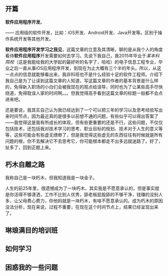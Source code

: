 ## 开篇

**软件应用程序开发**。 

 —— 应用级的软件开发，比如：iOS开发、Android开发、Java开发等。区别于操作系统开发等其他开发。

**软件应用程序开发学习之我见**，这篇文章的立意及其清晰，聊的是从我个人的角度看待**软件应用程序**开发需要如何去学习。先说下我自己，我2015年毕业于*某本科院校*（这是我能给我的大学起的最好听的名字了，哈哈）的电子信息工程专业，毕业之后一直从事iOS应用程序开发，到现在为止大概有三个半的年头。所以，从这一点点的信息就能够看出来，我非科班也不是什么经验十足的软件工程师。介绍下我自己是为了让读到这篇文章的人知道，写这篇文章的作者的基本背景是什么样的，免得新入职场的小白们会被我现在的观点给误导，同时也为了让某些高手尽快绕道，免得耽误人家的时间啊。。。但我觉得高手看到这篇文章的标题一般都不会点进来吧。

还是要说，我其实自己认为我已经达到了一个可以把三年的学习以及思考经验写出来时间节点，因为最近真的是很多以前想不通的问题，有些似乎可以得出答案了——我觉得这是我有所成长的体现，但有些更重要的还是不行。这些问题，不仅仅包括技术，还包括我对技术学习的思考、职业目标的规划、技术对于人生的意义等等，这些可能会有些虚无缥缈了，但是我觉得这些虚无的东西往往有时候就是所有问题的根，你不去解决它不去思考它，你可能根本都走不出多远就迷路了。好了，扯多了，回到正题上来。

## 朽木自雕之路

我称自己是一块朽木，但我知道我是一块金子。

人生的前25年里，很遗憾成为了一块朽木，其实我是不愿意承认的，但是事实就是你活得不够潇洒，工作不比别人优秀，舔老板屁股舔的不够干净，钱赚的没别人多，让父母费心费力，你他妈就是一块朽木，有啥不愿意承认的。成为朽木的原因没法分析，现在来说，过程不重要，在现在这个时间节点上，结果已经呈现出来了。



## 

## 琳琅满目的培训班

## 如何学习

## 困惑我的一些问题

